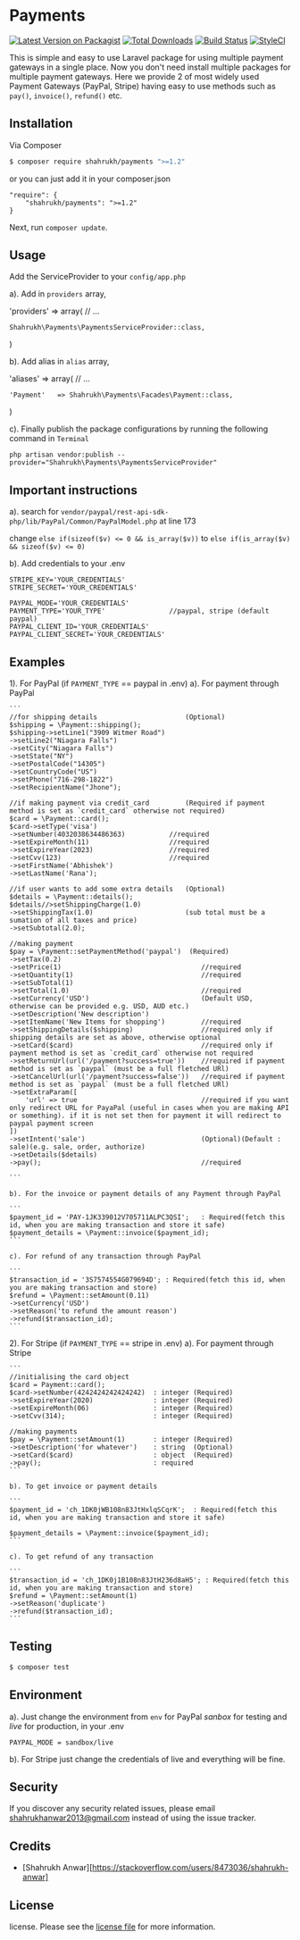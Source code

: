 # Payments

[![Latest Version on Packagist][ico-version]][link-packagist]
[![Total Downloads][ico-downloads]][link-downloads]
[![Build Status][ico-travis]][link-travis]
[![StyleCI][ico-styleci]][link-styleci]

This is simple and easy to use Laravel package for using multiple payment gateways in a single place. Now you don't need install multiple packages for multiple payment gateways.
Here we provide 2 of most widely used Payment Gateways (PayPal, Stripe) having easy to use methods such as `pay()`, `invoice()`, `refund()` etc.


## Installation

Via Composer

``` bash
$ composer require shahrukh/payments ">=1.2"
```

or you can just add it in your composer.json

```
"require": {
    "shahrukh/payments": ">=1.2"
}
```

Next, run `composer update`.


## Usage

Add the ServiceProvider to your `config/app.php`

a). Add in `providers` array,

'providers' => array(
    // ...

    Shahrukh\Payments\PaymentsServiceProvider::class,
)

b). Add alias in `alias` array,

'aliases' => array(
    // ...

    'Payment'   => Shahrukh\Payments\Facades\Payment::class,
)

c). Finally publish the package configurations by running the following command in `Terminal`

`php artisan vendor:publish --provider="Shahrukh\Payments\PaymentsServiceProvider"`



## Important instructions

a). search for `vendor/paypal/rest-api-sdk-php/lib/PayPal/Common/PayPalModel.php` at line 173 

change `else if(sizeof($v) <= 0 && is_array($v))` to `else if(is_array($v) && sizeof($v) <= 0)`

b). Add credentials to your .env

```
STRIPE_KEY='YOUR_CREDENTIALS'
STRIPE_SECRET='YOUR_CREDENTIALS'

PAYPAL_MODE='YOUR_CREDENTIALS'
PAYMENT_TYPE='YOUR_TYPE' 				//paypal, stripe (default paypal)
PAYPAL_CLIENT_ID='YOUR_CREDENTIALS'
PAYPAL_CLIENT_SECRET='YOUR_CREDENTIALS'
```

## Examples

1). For PayPal (if `PAYMENT_TYPE` == paypal in .env)
	a). For payment through PayPal

	```
	//for shipping details 						(Optional)
	$shipping = \Payment::shipping();
	$shipping->setLine1("3909 Witmer Road")
	->setLine2("Niagara Falls")
	->setCity("Niagara Falls")
	->setState("NY")
	->setPostalCode("14305")
	->setCountryCode("US")
	->setPhone("716-298-1822")
	->setRecipientName("Jhone");
		
	//if making payment via credit_card        	(Required if payment method is set as `credit_card` otherwise not required)
	$card = \Payment::card();
	$card->setType('visa')						
	->setNumber(4032038634486363)			//required		
	->setExpireMonth(11)					//required	
	->setExpireYear(2023)					//required		
	->setCvv(123)							//required		
	->setFirstName('Abhishek')					
	->setLastName('Rana');						
		
	//if user wants to add some extra details  	(Optional)
	$details = \Payment::details();
	$details//>setShippingCharge(1.0)				
	->setShippingTax(1.0)						(sub total must be a sumation of all taxes and price)	
	->setSubtotal(2.0);

	//making payment
	$pay = \Payment::setPaymentMethod('paypal')  (Required)
	->setTax(0.2)									
	->setPrice(1) 								 	//required                          		
	->setQuantity(1)							 	//required							
	->setSubTotal(1)															
	->setTotal(1.0) 							 	//required                          	
	->setCurrency('USD')						 	(Default USD, otherwise can be provided e.g. USD, AUD etc.)						
	->setDescription('New description')			
	->setItemName('New Items for shopping') 	 	//required		
	->setShippingDetails($shipping)				 	//required only if shipping details are set as above, otherwise optional		
	->setCard($card)							 	//required only if payment method is set as `credit_card` otherwise not required
	->setReturnUrl(url('/payment?success=true')) 	//required if payment method is set as `paypal` (must be a full fletched URl)
	->setCancelUrl(url('/payment?success=false'))	//required if payment method is set as `paypal` (must be a full fletched URl)
	->setExtraParam([		
		'url' => true 								//required if you want only redirect URL for PayaPal (useful in cases when you are making API or something). if it is not set then for payment it will redirect to paypal payment screen
	])
	->setIntent('sale')								(Optional)(Default : sale)(e.g. sale, order, authorize)					
	->setDetails($details)						
	->pay();										//required

	```

	b). For the invoice or payment details of any Payment through PayPal

	```
	$payment_id = 'PAY-1JK339012V705711ALPC3QSI';  	: Required(fetch this id, when you are making transaction and store it safe)
	$payment_details = \Payment::invoice($payment_id);
	```

	c). For refund of any transaction through PayPal

	```
	$transaction_id = '3S7574554G079694D'; : Required(fetch this id, when you are making transaction and store)
	$refund = \Payment::setAmount(0.11)
	->setCurrency('USD')
	->setReason('to refund the amount reason')
	->refund($transaction_id);  
	```


2). For Stripe (if `PAYMENT_TYPE` == stripe in .env)
	a). For payment through Stripe

	```
	//initialising the card object
	$card = Payment::card();
	$card->setNumber(4242424242424242) 	: integer (Required)
	->setExpireYear(2020) 				: integer (Required)
	->setExpireMonth(06) 				: integer (Required)
	->setCvv(314);						: integer (Required)
		
	//making payments
	$pay = \Payment::setAmount(1) 		: integer (Required)
	->setDescription('for whatever') 	: string  (Optional)
	->setCard($card)					: object  (Required)
	->pay();							: required
	```

	b). To get invoice or payment details

	```
	$payment_id = 'ch_1DK0jWB108n83JtHxlqSCqrK';  : Required(fetch this id, when you are making transaction and store it safe)
	
	$payment_details = \Payment::invoice($payment_id);
	```

	c). To get refund of any transaction

	```
	$transaction_id = 'ch_1DK0j1B108n83JtH236d8aH5'; : Required(fetch this id, when you are making transaction and store)
	$refund = \Payment::setAmount(1)
	->setReason('duplicate')
	->refund($transaction_id); 
	```


## Testing

``` bash
$ composer test
```

## Environment

a). Just change the environment from `env` for PayPal *sanbox* for testing and *live* for production, in your .env 

```
PAYPAL_MODE = sandbox/live
```

b). For Stripe just change the credentials of live and everything will be fine.


## Security

If you discover any security related issues, please email shahrukhanwar2013@gmail.com instead of using the issue tracker.

## Credits

- [Shahrukh Anwar][https://stackoverflow.com/users/8473036/shahrukh-anwar]	

## License

license. Please see the [license file](license.md) for more information.

[ico-version]: https://img.shields.io/packagist/v/shahrukh/payments.svg?style=flat-square
[ico-downloads]: https://img.shields.io/packagist/dt/shahrukh/payments.svg?style=flat-square
[ico-travis]: https://img.shields.io/travis/shahrukh/payments/master.svg?style=flat-square
[ico-styleci]: https://styleci.io/repos/12345678/shield

[link-packagist]: https://packagist.org/packages/shahrukh/payments
[link-downloads]: https://packagist.org/packages/shahrukh/payments
[link-travis]: https://travis-ci.org/shahrukh/payments
[link-styleci]: https://styleci.io/repos/12345678
[link-author]: https://github.com/shahrukh
[link-contributors]: ../../contributors]